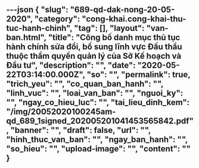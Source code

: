---json
{
    "slug": "689-qd-dak-nong-20-05-2020",
    "category": "cong-khai.cong-khai-thu-tuc-hanh-chinh",
    "tag": [],
    "layout": "van-ban.html",
    "title": "Công bố danh mục thủ tục hành chính sửa đổi, bổ sung lĩnh vực Đấu thầu thuộc thẩm quyền quản lý của Sở Kế hoạch và Đầu tư",
    "description": "",
    "date": "2020-05-22T03:14:00.000Z",
    "so": "",
    "permalink": true,
    "trich_yeu": "",
    "co_quan_ban_hanh": "",
    "linh_vuc": "",
    "loai_van_ban": "",
    "nguoi_ky": "",
    "ngay_co_hieu_luc": "",
    "tai_lieu_dinh_kem": "/img/20052020100245am-qd_689_1signed_202005201041453565842.pdf",
    "banner": "",
    "draft": false,
    "url": "",
    "hinh_thuc_van_ban": "",
    "ngay_ban_hanh": "",
    "so_hieu": "",
    "upload-image": "",
    "__content__": ""
}
---
